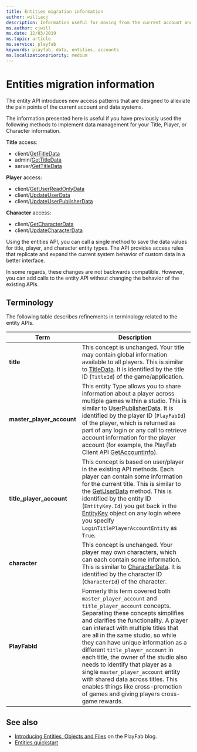```yaml
---
title: Entities migration information
author: williacj 
description: Information useful for moving from the current account and data systems to PlayFab entities.
ms.author: cjwill
ms.date: 12/03/2019
ms.topic: article
ms.service: playfab
keywords: playfab, data, entities, accounts
ms.localizationpriority: medium
---
```


# Entities migration information

The entity API introduces new access patterns that are designed to alleviate the pain points of the current account and data systems.

The information presented here is useful if you have previously used the following methods to implement data management for your Title, Player, or Character information.

**Title** access:

- client/[GetTitleData](xref:titleid.playfabapi.com.client.title-widedatamanagement.gettitledata)
- admin/[GetTitleData](xref:titleid.playfabapi.com.admin.title-widedatamanagement.gettitledata)
- server/[GetTitleData](xref:titleid.playfabapi.com.server.title-widedatamanagement.gettitledata)

**Player** access:

- client/[GetUserReadOnlyData](xref:titleid.playfabapi.com.client.playerdatamanagement.getuserreadonlydata)
- client/[UpdateUserData](xref:titleid.playfabapi.com.client.playerdatamanagement.updateuserdata)
- client/[UpdateUserPublisherData](xref:titleid.playfabapi.com.client.playerdatamanagement.updateuserpublisherdata)

**Character** access:

- client/[GetCharacterData](xref:titleid.playfabapi.com.client.characterdata.getcharacterdata)
- client/[UpdateCharacterData](xref:titleid.playfabapi.com.client.characterdata.updatecharacterdata)

Using the entities API, you can call a single method to save the data values for title, player, and character entity types. The API provides access rules that replicate and expand the current system behavior of custom data in a better interface.

In some regards, these changes are not backwards compatible. However, you can add calls to the entity API without changing the behavior of the existing APIs.

## Terminology

The following table describes refinements in terminology related to the entity APIs.

| Term  | Description  |
|---|---|
| **title**  | This concept is unchanged. Your title may contain global information available to all players. This is similar to [TitleData](xref:titleid.playfabapi.com.client.title-widedatamanagement.gettitledata). It is identified by the title ID (`TitleId`) of the game/application.  |
| **master_player_account**  | This entity Type allows you to share information about a player across multiple games within a studio. This is similar to [UserPublisherData](xref:titleid.playfabapi.com.client.playerdatamanagement.getuserpublisherdata). It is identified by the player ID (`PlayFabId`) of the player, which is returned as part of any login or any call to retrieve account information for the player account (for example, the PlayFab Client API [GetAccountInfo](xref:titleid.playfabapi.com.client.accountmanagement.getaccountinfo)).  |
| **title_player_account**  | This concept is based on user/player in the existing API methods. Each player can contain some information for the current title. This is similar to the [GetUserData](xref:titleid.playfabapi.com.client.playerdatamanagement.getuserdata) method. This is identified by the entity ID (`EntityKey.Id`) you get back in the [EntityKey](xref:titleid.playfabapi.com.authentication.authentication.getentitytoken#entitykey) object on any login where you specify `LoginTitlePlayerAccountEntity` as `True`.  |
| **character**  |  This concept is unchanged. Your player may own characters, which can each contain some information. This is similar to [CharacterData](xref:titleid.playfabapi.com.client.characterdata.getcharacterdata). It is identified by the character ID (`CharacterId`) of the character. |
| **PlayFabId** | Formerly this term covered both `master_player_account` and `title_player_account` concepts. Separating these concepts simplifies and clarifies the functionality. A player can interact with multiple titles that are all in the same studio, so while they can have unique information as a different `title_player_account` in each title, the owner of the studio also needs to identify that player as a single `master_player_account` entity with shared data across titles. This enables things like cross-promotion of games and giving players cross-game rewards.|

## See also

- [Introducing Entities, Objects and Files](https://blog.playfab.com/blog/introducing-entities-objects-and-files) on the PlayFab blog.
- [Entities quickstart](quickstart.md)
